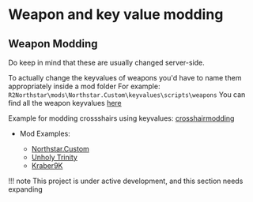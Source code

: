 # Weapon and key value modding


## Weapon Modding

Do keep in mind that these are usually changed server-side.

To actually change the keyvalues of weapons you'd have to name them appropriately inside a mod folder
For example: `R2Northstar\mods\Northstar.Custom\keyvalues\scripts\weapons`
You can find all the weapon keyvalues [here](https://github.com/BigSpice/TitanFall_2_Weapon_Skin_Modding/tree/main/Weapon_Scripts)

Example for modding crossshairs using keyvalues: [crosshairmodding](crosshairmodding.md)

- Mod Examples:

  - [Northstar.Custom](https://github.com/R2Northstar/NorthstarMods/tree/main/Northstar.Custom)
  - [Unholy Trinity](https://github.com/xamionex/xamionex.UnholyTrinity)
  - [Kraber9K](https://github.com/Steveplays28/kraber9k)


!!! note
    This project is under active development, and this section needs expanding
